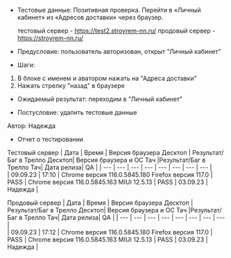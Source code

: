 * Тестовые данные: Позитивная проверка. Перейти в «Личный кабинет» из «Адресов доставки» через браузер.

	тестовый сервер - https://test2.stroyrem-nn.ru/   продовый сервер - https://stroyrem-nn.ru/

* Предусловие: пользователь авторизован, открыт "Личный кабинет"

* Шаги:
1.	В блоке с именем и аватором нажать на "Адреса доставки"
2.	Нажать стрелку "назад" в браузере 

* Ожидаемый результат: переходим в "Личный кабинет"

* Постусловие: удалить тестовые данные

Автор: Надежда

* Отчет о тестировании
  
Тестовый сервер
| Дата | Время | Версия браузера Десктоп | Результат/Баг в Трелло Десктоп|  Версия браузера и ОС Тач |Результат/Баг в Трелло Тач| Дата релиза| QA  |
| --- | --- | --- | --- |  --- | --- | --- | --- |   
| 09.09.23 | 17:10 | Chrome версия 116.0.5845.180 Firefox версия 117.0 | PASS | Chrome версия 116.0.5845.163 MIUI 12.5.13 | PASS | 03.09.23 | Надежда |  

Продовый сервер
| Дата | Время | Версия браузера Десктоп | Результат/Баг в Трелло Десктоп|  Версия браузера и ОС Тач |Результат/Баг в Трелло Тач| Дата релиза| QA |
| --- | --- | --- | --- |  --- | --- | --- | --- |   
| 09.09.23 | 17:12 | Chrome версия 116.0.5845.180 Firefox версия 117.0 | PASS | Chrome версия 116.0.5845.163 MIUI 12.5.13 | PASS | 03.09.23 | Надежда |
 